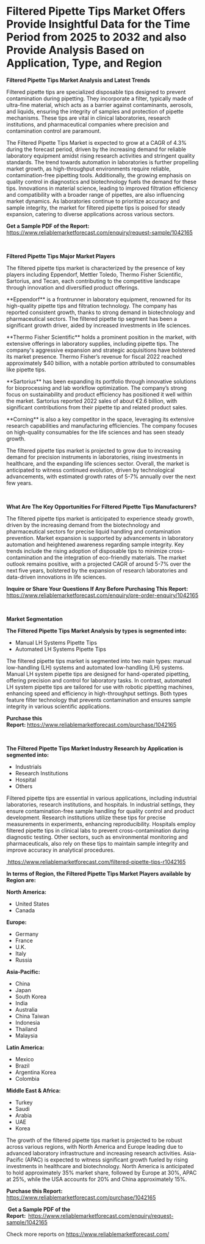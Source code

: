 <p><h1>Filtered Pipette Tips Market Offers Provide Insightful Data for the Time Period from 2025 to 2032 and also Provide Analysis Based on Application, Type, and Region</h1></p><p><strong>Filtered Pipette Tips Market Analysis and Latest Trends</strong></p>
<p><p>Filtered pipette tips are specialized disposable tips designed to prevent contamination during pipetting. They incorporate a filter, typically made of ultra-fine material, which acts as a barrier against contaminants, aerosols, and liquids, ensuring the integrity of samples and protection of pipette mechanisms. These tips are vital in clinical laboratories, research institutions, and pharmaceutical companies where precision and contamination control are paramount.</p><p>The Filtered Pipette Tips Market is expected to grow at a CAGR of 4.3% during the forecast period, driven by the increasing demand for reliable laboratory equipment amidst rising research activities and stringent quality standards. The trend towards automation in laboratories is further propelling market growth, as high-throughput environments require reliable, contamination-free pipetting tools. Additionally, the growing emphasis on quality control in diagnostics and biotechnology fuels the demand for these tips. Innovations in material science, leading to improved filtration efficiency and compatibility with a broader range of pipettes, are also influencing market dynamics. As laboratories continue to prioritize accuracy and sample integrity, the market for filtered pipette tips is poised for steady expansion, catering to diverse applications across various sectors.</p></p>
<p><strong>Get a Sample PDF of the Report:&nbsp;</strong> <a href="https://www.reliablemarketforecast.com/enquiry/request-sample/1042165?utm_campaign=3049&utm_medium=2&utm_source=Github&utm_content=ia&utm_term=06032025&utm_id=filtered-pipette-tips">https://www.reliablemarketforecast.com/enquiry/request-sample/1042165</a></p>
<p>&nbsp;</p>
<p><strong>Filtered Pipette Tips Major Market Players</strong></p>
<p><p>The filtered pipette tips market is characterized by the presence of key players including Eppendorf, Mettler Toledo, Thermo Fisher Scientific, Sartorius, and Tecan, each contributing to the competitive landscape through innovation and diversified product offerings.</p><p>**Eppendorf** is a frontrunner in laboratory equipment, renowned for its high-quality pipette tips and filtration technology. The company has reported consistent growth, thanks to strong demand in biotechnology and pharmaceutical sectors. The filtered pipette tip segment has been a significant growth driver, aided by increased investments in life sciences.</p><p>**Thermo Fisher Scientific** holds a prominent position in the market, with extensive offerings in laboratory supplies, including pipette tips. The company's aggressive expansion and strategic acquisitions have bolstered its market presence. Thermo Fisher’s revenue for fiscal 2022 reached approximately $40 billion, with a notable portion attributed to consumables like pipette tips.</p><p>**Sartorius** has been expanding its portfolio through innovative solutions for bioprocessing and lab workflow optimization. The company’s strong focus on sustainability and product efficiency has positioned it well within the market. Sartorius reported 2022 sales of about €2.6 billion, with significant contributions from their pipette tip and related product sales.</p><p>**Corning** is also a key competitor in the space, leveraging its extensive research capabilities and manufacturing efficiencies. The company focuses on high-quality consumables for the life sciences and has seen steady growth.</p><p>The filtered pipette tips market is projected to grow due to increasing demand for precision instruments in laboratories, rising investments in healthcare, and the expanding life sciences sector. Overall, the market is anticipated to witness continued evolution, driven by technological advancements, with estimated growth rates of 5-7% annually over the next few years.</p></p>
<p>&nbsp;</p>
<p><strong>What Are The Key Opportunities For Filtered Pipette Tips Manufacturers?</strong></p>
<p><p>The filtered pipette tips market is anticipated to experience steady growth, driven by the increasing demand from the biotechnology and pharmaceutical sectors for precise liquid handling and contamination prevention. Market expansion is supported by advancements in laboratory automation and heightened awareness regarding sample integrity. Key trends include the rising adoption of disposable tips to minimize cross-contamination and the integration of eco-friendly materials. The market outlook remains positive, with a projected CAGR of around 5-7% over the next five years, bolstered by the expansion of research laboratories and data-driven innovations in life sciences.</p></p>
<p><strong>Inquire or Share Your Questions If Any Before Purchasing This Report:</strong> <a href="https://www.reliablemarketforecast.com/enquiry/pre-order-enquiry/1042165?utm_campaign=3049&utm_medium=2&utm_source=Github&utm_content=ia&utm_term=06032025&utm_id=filtered-pipette-tips">https://www.reliablemarketforecast.com/enquiry/pre-order-enquiry/1042165</a></p>
<p>&nbsp;</p>
<p><strong>Market Segmentation</strong></p>
<p><strong>The Filtered Pipette Tips Market Analysis by types is segmented into:</strong></p>
<p><ul><li>Manual LH Systems Pipette Tips</li><li>Automated LH Systems Pipette Tips</li></ul></p>
<p><p>The filtered pipette tips market is segmented into two main types: manual low-handling (LH) systems and automated low-handling (LH) systems. Manual LH system pipette tips are designed for hand-operated pipetting, offering precision and control for laboratory tasks. In contrast, automated LH system pipette tips are tailored for use with robotic pipetting machines, enhancing speed and efficiency in high-throughput settings. Both types feature filter technology that prevents contamination and ensures sample integrity in various scientific applications.</p></p>
<p><strong>Purchase this Report:&nbsp;</strong><a href="https://www.reliablemarketforecast.com/purchase/1042165?utm_campaign=3049&utm_medium=2&utm_source=Github&utm_content=ia&utm_term=06032025&utm_id=filtered-pipette-tips">https://www.reliablemarketforecast.com/purchase/1042165</a></p>
<p>&nbsp;</p>
<p><strong>The Filtered Pipette Tips Market Industry Research by Application is segmented into:</strong></p>
<p><ul><li>Industrials</li><li>Research Institutions</li><li>Hospital</li><li>Others</li></ul></p>
<p><p>Filtered pipette tips are essential in various applications, including industrial laboratories, research institutions, and hospitals. In industrial settings, they ensure contamination-free sample handling for quality control and product development. Research institutions utilize these tips for precise measurements in experiments, enhancing reproducibility. Hospitals employ filtered pipette tips in clinical labs to prevent cross-contamination during diagnostic testing. Other sectors, such as environmental monitoring and pharmaceuticals, also rely on these tips to maintain sample integrity and improve accuracy in analytical procedures.</p></p>
<p><a href="https://www.reliablemarketforecast.com/filtered-pipette-tips-r1042165?utm_campaign=3049&utm_medium=2&utm_source=Github&utm_content=ia&utm_term=06032025&utm_id=filtered-pipette-tips">&nbsp;https://www.reliablemarketforecast.com/filtered-pipette-tips-r1042165</a></p>
<p><strong>In terms of Region, the Filtered Pipette Tips Market Players available by Region are:</strong></p>
<p>
    <p> <strong> North America: </strong>
        <ul>
            <li>United States</li>
            <li>Canada</li>
        </ul>
        </p> 
    <p> <strong> Europe: </strong>
        <ul>
            <li>Germany</li>
            <li>France</li>
            <li>U.K.</li>
            <li>Italy</li>
            <li>Russia</li>
        </ul>
        </p> 
    <p> <strong> Asia-Pacific: </strong>
        <ul>
            <li>China</li>
            <li>Japan</li>
            <li>South Korea</li>
            <li>India</li>
            <li>Australia</li>
            <li>China Taiwan</li>
            <li>Indonesia</li>
            <li>Thailand</li>
            <li>Malaysia</li>
        </ul>
        </p> 
    <p> <strong> Latin America: </strong>
        <ul>
            <li>Mexico</li>
            <li>Brazil</li>
            <li>Argentina Korea</li>
            <li>Colombia</li>
        </ul>
        </p> 
    <p> <strong> Middle East & Africa: </strong>
        <ul>
            <li>Turkey</li>
            <li>Saudi</li>
            <li>Arabia</li>
            <li>UAE</li>
            <li>Korea</li>
        </ul>
    </p>
    </p>
<p><p>The growth of the filtered pipette tips market is projected to be robust across various regions, with North America and Europe leading due to advanced laboratory infrastructure and increasing research activities. Asia-Pacific (APAC) is expected to witness significant growth fueled by rising investments in healthcare and biotechnology. North America is anticipated to hold approximately 35% market share, followed by Europe at 30%, APAC at 25%, while the USA accounts for 20% and China approximately 15%.</p></p>
<p><strong>Purchase this Report: </strong><a href="https://www.reliablemarketforecast.com/purchase/1042165?utm_campaign=3049&utm_medium=2&utm_source=Github&utm_content=ia&utm_term=06032025&utm_id=filtered-pipette-tips">https://www.reliablemarketforecast.com/purchase/1042165</a></p>
<p>&nbsp;<strong>Get a Sample PDF of the Report:&nbsp;&nbsp;</strong><a href="https://www.reliablemarketforecast.com/enquiry/request-sample/1042165?utm_campaign=3049&utm_medium=2&utm_source=Github&utm_content=ia&utm_term=06032025&utm_id=filtered-pipette-tips">https://www.reliablemarketforecast.com/enquiry/request-sample/1042165</a></p>
<p><strong></strong></p>
<p>Check more reports on <a href="https://www.reliablemarketforecast.com/?utm_campaign=3049&utm_medium=2&utm_source=Github&utm_content=ia&utm_term=06032025&utm_id=filtered-pipette-tips">https://www.reliablemarketforecast.com/</a></p>